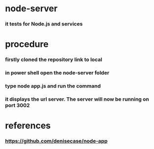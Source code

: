 # node-server
### it tests for Node.js and services

# procedure
### firstly cloned the repository link to local 
### in power shell open the node-server folder
### type node app.js and run the command
### it displays the url server. The server will now be running on port 3002

# references
### https://github.com/denisecase/node-app
